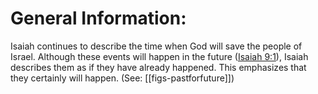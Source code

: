 # General Information:

Isaiah continues to describe the time when God will save the people of Israel. Although these events will happen in the future ([Isaiah 9:1](../09/01.md)), Isaiah describes them as if they have already happened. This emphasizes that they certainly will happen. (See: [[figs-pastforfuture]])